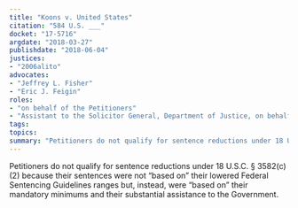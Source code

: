 ```yaml
---
title: "Koons v. United States"
citation: "584 U.S. ___"
docket: "17-5716"
argdate: "2018-03-27"
publishdate: "2018-06-04"
justices:
- "2006alito"
advocates:
- "Jeffrey L. Fisher"
- "Eric J. Feigin"
roles:
- "on behalf of the Petitioners"
- "Assistant to the Solicitor General, Department of Justice, on behalf of the Respondent"
tags:
topics:
summary: "Petitioners do not qualify for sentence reductions under 18 U.S.C. § 3582(c)(2) because their sentences were not “based on” their lowered Federal Sentencing Guidelines ranges but, instead, were “based on” their mandatory minimums and their substantial assistance to the Government."
---
```

Petitioners do not qualify for sentence reductions under 18 U.S.C. § 3582(c)(2) because their sentences were not “based on” their lowered Federal Sentencing Guidelines ranges but, instead, were “based on” their mandatory minimums and their substantial assistance to the Government.

